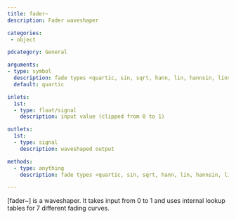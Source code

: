 ```yaml
---
title: fader~
description: Fader waveshaper

categories:
 - object

pdcategory: General

arguments:
- type: symbol
  description: fade types <quartic, sin, sqrt, hann, lin, hannsin, linsin>
  default: quartic

inlets:
  1st:
  - type: float/signal
    description: input value (clipped from 0 to 1)

outlets:
  1st:
  - type: signal
    description: waveshaped output

methods:
  - type: anything
    description: fade types <quartic, sin, sqrt, hann, lin, hannsin, linsin>

---
```


[fader~] is a waveshaper. It takes input from 0 to 1 and uses internal lookup tables for 7 different fading curves.

